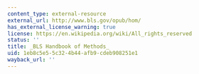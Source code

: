 ```yaml
---
content_type: external-resource
external_url: http://www.bls.gov/opub/hom/
has_external_license_warning: true
license: https://en.wikipedia.org/wiki/All_rights_reserved
status: ''
title: _BLS Handbook of Methods_
uid: 1eb8c5e5-5c32-4b44-afb9-cdeb908251e1
wayback_url: ''
---
```

